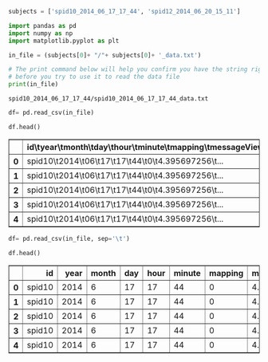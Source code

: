 ```python
subjects = ['spid10_2014_06_17_17_44', 'spid12_2014_06_20_15_11']
```


```python
import pandas as pd
import numpy as np
import matplotlib.pyplot as plt
```


```python
in_file = (subjects[0]+ "/"+ subjects[0]+ '_data.txt')

# The print command below will help you confirm you have the string right, 
# before you try to use it to read the data file
print(in_file)
```

    spid10_2014_06_17_17_44/spid10_2014_06_17_17_44_data.txt



```python
df= pd.read_csv(in_file)
```


```python
df.head()
```




<div>
<style scoped>
    .dataframe tbody tr th:only-of-type {
        vertical-align: middle;
    }

    .dataframe tbody tr th {
        vertical-align: top;
    }

    .dataframe thead th {
        text-align: right;
    }
</style>
<table border="1" class="dataframe">
  <thead>
    <tr style="text-align: right;">
      <th></th>
      <th>id\tyear\tmonth\tday\thour\tminute\tmapping\tmessageViewingTime\tblock\ttrialNum\ttargetLocation\ttarget\tflankers\trt\tresponse\terror\tanticipation\tfeedbackResponse\ttargetOnError</th>
    </tr>
  </thead>
  <tbody>
    <tr>
      <th>0</th>
      <td>spid10\t2014\t06\t17\t17\t44\t0\t4.395697256\t...</td>
    </tr>
    <tr>
      <th>1</th>
      <td>spid10\t2014\t06\t17\t17\t44\t0\t4.395697256\t...</td>
    </tr>
    <tr>
      <th>2</th>
      <td>spid10\t2014\t06\t17\t17\t44\t0\t4.395697256\t...</td>
    </tr>
    <tr>
      <th>3</th>
      <td>spid10\t2014\t06\t17\t17\t44\t0\t4.395697256\t...</td>
    </tr>
    <tr>
      <th>4</th>
      <td>spid10\t2014\t06\t17\t17\t44\t0\t4.395697256\t...</td>
    </tr>
  </tbody>
</table>
</div>




```python
df= pd.read_csv(in_file, sep='\t')
```


```python
df.head()
```




<div>
<style scoped>
    .dataframe tbody tr th:only-of-type {
        vertical-align: middle;
    }

    .dataframe tbody tr th {
        vertical-align: top;
    }

    .dataframe thead th {
        text-align: right;
    }
</style>
<table border="1" class="dataframe">
  <thead>
    <tr style="text-align: right;">
      <th></th>
      <th>id</th>
      <th>year</th>
      <th>month</th>
      <th>day</th>
      <th>hour</th>
      <th>minute</th>
      <th>mapping</th>
      <th>messageViewingTime</th>
      <th>block</th>
      <th>trialNum</th>
      <th>targetLocation</th>
      <th>target</th>
      <th>flankers</th>
      <th>rt</th>
      <th>response</th>
      <th>error</th>
      <th>anticipation</th>
      <th>feedbackResponse</th>
      <th>targetOnError</th>
    </tr>
  </thead>
  <tbody>
    <tr>
      <th>0</th>
      <td>spid10</td>
      <td>2014</td>
      <td>6</td>
      <td>17</td>
      <td>17</td>
      <td>44</td>
      <td>0</td>
      <td>4.395697</td>
      <td>practice</td>
      <td>1</td>
      <td>right</td>
      <td>white</td>
      <td>congruent</td>
      <td>0.723172</td>
      <td>white</td>
      <td>False</td>
      <td>False</td>
      <td>False</td>
      <td>0.069474</td>
    </tr>
    <tr>
      <th>1</th>
      <td>spid10</td>
      <td>2014</td>
      <td>6</td>
      <td>17</td>
      <td>17</td>
      <td>44</td>
      <td>0</td>
      <td>4.395697</td>
      <td>practice</td>
      <td>1</td>
      <td>right</td>
      <td>white</td>
      <td>congruent</td>
      <td>0.723172</td>
      <td>white</td>
      <td>False</td>
      <td>False</td>
      <td>False</td>
      <td>0.069474</td>
    </tr>
    <tr>
      <th>2</th>
      <td>spid10</td>
      <td>2014</td>
      <td>6</td>
      <td>17</td>
      <td>17</td>
      <td>44</td>
      <td>0</td>
      <td>4.395697</td>
      <td>practice</td>
      <td>1</td>
      <td>right</td>
      <td>white</td>
      <td>congruent</td>
      <td>0.723172</td>
      <td>white</td>
      <td>False</td>
      <td>False</td>
      <td>False</td>
      <td>0.069474</td>
    </tr>
    <tr>
      <th>3</th>
      <td>spid10</td>
      <td>2014</td>
      <td>6</td>
      <td>17</td>
      <td>17</td>
      <td>44</td>
      <td>0</td>
      <td>4.395697</td>
      <td>practice</td>
      <td>2</td>
      <td>right</td>
      <td>white</td>
      <td>incongruent</td>
      <td>NaN</td>
      <td>NaN</td>
      <td>NaN</td>
      <td>False</td>
      <td>True</td>
      <td>0.066798</td>
    </tr>
    <tr>
      <th>4</th>
      <td>spid10</td>
      <td>2014</td>
      <td>6</td>
      <td>17</td>
      <td>17</td>
      <td>44</td>
      <td>0</td>
      <td>4.395697</td>
      <td>practice</td>
      <td>2</td>
      <td>right</td>
      <td>white</td>
      <td>incongruent</td>
      <td>NaN</td>
      <td>NaN</td>
      <td>NaN</td>
      <td>False</td>
      <td>True</td>
      <td>0.066798</td>
    </tr>
  </tbody>
</table>
</div>


